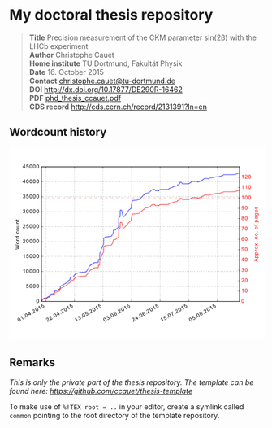 # My doctoral thesis repository

> **Title**  Precision measurement of the CKM parameter sin(2β) with the LHCb experiment   
> **Author** Christophe Cauet   
> **Home institute** TU Dortmund, Fakultät Physik   
> **Date** 16. October 2015   
> **Contact** christophe.cauet@tu-dortmund.de   
> **DOI** http://dx.doi.org/10.17877/DE290R-16462   
> **PDF** [phd_thesis_ccauet.pdf](https://s3-eu-west-1.amazonaws.com/ccauet-website-storage/pdf/phd_thesis_ccauet.pdf)   
> **CDS record** http://cds.cern.ch/record/2131391?ln=en

## Wordcount history
![wordcount history](/wordcount.png)

## Remarks
_This is only the private part of the thesis repository. The template can be found here:
https://github.com/ccauet/thesis-template_

To make use of ```%!TEX root = ..``` in your editor, create a symlink called ```common``` pointing to the root directory of the template repository.

